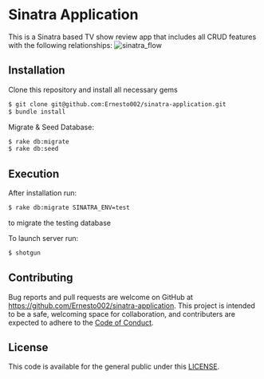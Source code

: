 # Sinatra Application

This is a Sinatra based TV show review app that includes all CRUD features with the following relationships:
![sinatra_flow](https://user-images.githubusercontent.com/73979053/111700913-4d63f380-87f7-11eb-986f-c95a1653ad3e.JPG)

## Installation 

Clone this repository and install all necessary gems

```bash
$ git clone git@github.com:Ernesto002/sinatra-application.git
$ bundle install
```

Migrate & Seed Database:

```bash
$ rake db:migrate
$ rake db:seed
```

## Execution

After installation run: 

```bash
$ rake db:migrate SINATRA_ENV=test
```
to migrate the testing database

To launch server run:

```bash
$ shotgun
```

## Contributing

Bug reports and pull requests are welcome on GitHub at https://github.com/Ernesto002/sinatra-application. This project is intended to be a safe, welcoming space for collaboration, and contributers are expected to adhere to the [Code of Conduct](https://github.com/Ernesto002/sinatra-application/blob/master/CODE_OF_CONDUCT.md).

## License 

This code is available for the general public under this [LICENSE](https://github.com/Ernesto002/sinatra-application/blob/master/LICENSE).
